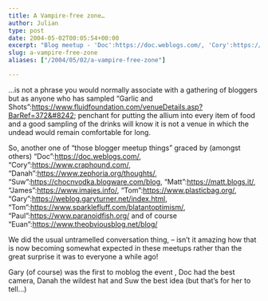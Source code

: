 ```yaml
---
title: A Vampire-free zone…
author: Julian
type: post
date: 2004-05-02T00:05:54+00:00
excerpt: "Blog meetup - 'Doc':https://doc.weblogs.com/, 'Cory':https://www.craphound.com/, 'Danah':https://www.zephoria.org/thoughts/, 'Suw':https://chocnvodka.blogware.com/blog, 'Matt':https://matt.blogs.it/, 'James':https://www.imajes.info/, 'Tom':https://www.plasticbag.org/, 'Gary':https://weblog.garyturner.net/index.html, 'Tom':https://www.sparklefluff.com/blatantoptimism/, 'Paul':https://www.paranoidfish.org/ and 'Euan':https://www.theobviousblog.net/  plus others who I have no URL for..."
slug: a-vampire-free-zone 
aliases: ["/2004/05/02/a-vampire-free-zone"]

---
```

&#8230;is not a phrase you would normally associate with a gathering of bloggers but as anyone who has sampled &#8220;Garlic and Shots&#8221;:https://www.fluidfoundation.com/venueDetails.asp?BarRef=372&#8242; penchant for putting the allium into every item of food and a good sampling of the drinks will know it is not a venue in which the undead would remain comfortable for long.

So, another one of &#8220;those blogger meetup things&#8221; graced by (amongst others) &#8220;Doc&#8221;:https://doc.weblogs.com/, &#8220;Cory&#8221;:https://www.craphound.com/, &#8220;Danah&#8221;:https://www.zephoria.org/thoughts/, &#8220;Suw&#8221;:https://chocnvodka.blogware.com/blog, &#8220;Matt&#8221;:https://matt.blogs.it/, &#8220;James&#8221;:https://www.imajes.info/, &#8220;Tom&#8221;:https://www.plasticbag.org/, &#8220;Gary&#8221;:https://weblog.garyturner.net/index.html, &#8220;Tom&#8221;:https://www.sparklefluff.com/blatantoptimism/, &#8220;Paul&#8221;:https://www.paranoidfish.org/ and of course &#8220;Euan&#8221;:https://www.theobviousblog.net/blog/

We did the usual untramelled conversation thing, &#8211; isn&#8217;t it amazing how that is now becoming somewhat expected in these meetups rather than the great surprise it was to everyone a while ago!

Gary (of course) was the first to moblog the event , Doc had the best camera, Danah the wildest hat and Suw the best idea (but that&#8217;s for her to tell&#8230;)